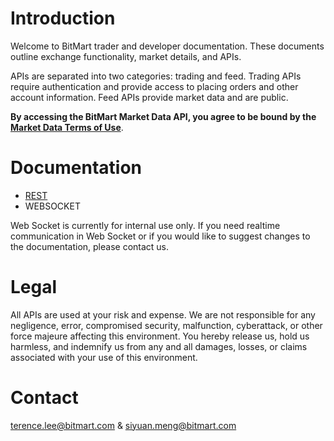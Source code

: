 # Introduction

Welcome to BitMart trader and developer documentation. These documents outline exchange functionality, market details, and APIs.

APIs are separated into two categories: trading and feed. Trading APIs require authentication and provide access to placing orders and other account information. Feed APIs provide market data and are public.

**By accessing the BitMart Market Data API, you agree to be bound by the** [**Market Data Terms of Use**](https://support.bitmart.com/hc/en-us/articles/115004890354-Terms-of-Use).



# Documentation

* [REST](REST.md)
* WEBSOCKET

Web Socket is currently for internal use only. If you need realtime communication in Web Socket or if you would like to suggest changes to the documentation, please contact us.



# Legal

All APIs are used at your risk and expense. We are not responsible for any negligence, error, compromised security, malfunction, cyberattack, or other force majeure affecting this environment. You hereby release us, hold us harmless, and indemnify us from any and all damages, losses, or claims associated with your use of this environment.

# Contact
terence.lee@bitmart.com & siyuan.meng@bitmart.com
